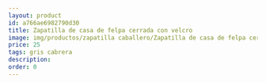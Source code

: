 ```yaml
---
layout: product
id: a766ae6982790d30
title: Zapatilla de casa de felpa cerrada con velcro 
image: img/productos/zapatilla caballero/Zapatilla de casa de felpa cerrada con velcro =25=gris cabrera.webp
price: 25
tags: gris cabrera
description: 
order: 0
---
```

